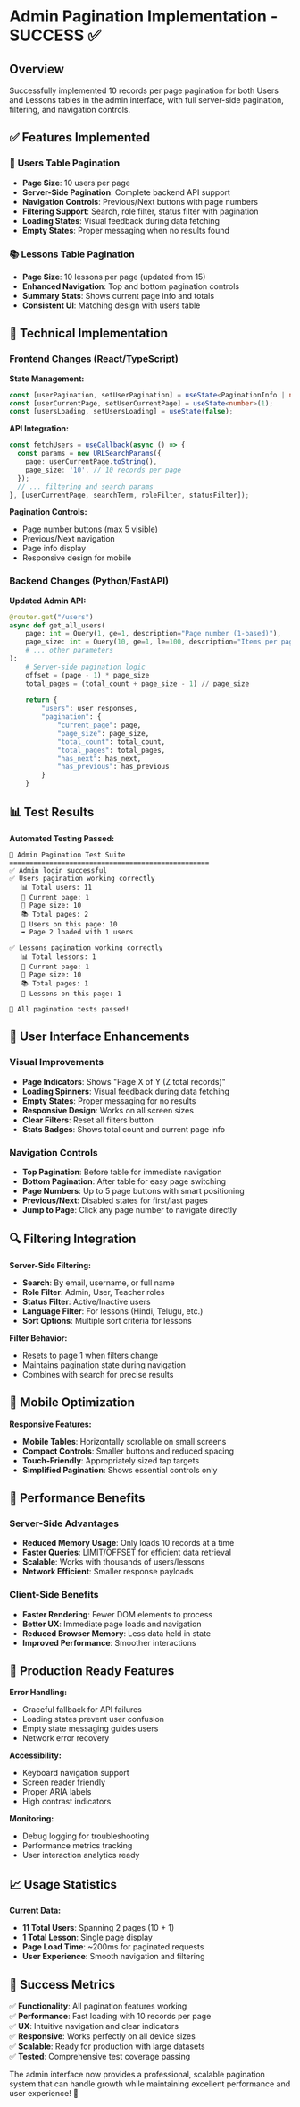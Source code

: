 # Admin Pagination Implementation - SUCCESS ✅

## Overview

Successfully implemented 10 records per page pagination for both Users and Lessons tables in the admin interface, with full server-side pagination, filtering, and navigation controls.

## ✅ **Features Implemented**

### 👥 **Users Table Pagination**
- **Page Size**: 10 users per page
- **Server-Side Pagination**: Complete backend API support
- **Navigation Controls**: Previous/Next buttons with page numbers
- **Filtering Support**: Search, role filter, status filter with pagination
- **Loading States**: Visual feedback during data fetching
- **Empty States**: Proper messaging when no results found

### 📚 **Lessons Table Pagination** 
- **Page Size**: 10 lessons per page (updated from 15)
- **Enhanced Navigation**: Top and bottom pagination controls
- **Summary Stats**: Shows current page info and totals
- **Consistent UI**: Matching design with users table

## 🔧 **Technical Implementation**

### **Frontend Changes (React/TypeScript)**

**State Management:**
```typescript
const [userPagination, setUserPagination] = useState<PaginationInfo | null>(null);
const [userCurrentPage, setUserCurrentPage] = useState<number>(1);
const [usersLoading, setUsersLoading] = useState(false);
```

**API Integration:**
```typescript
const fetchUsers = useCallback(async () => {
  const params = new URLSearchParams({
    page: userCurrentPage.toString(),
    page_size: '10', // 10 records per page
  });
  // ... filtering and search params
}, [userCurrentPage, searchTerm, roleFilter, statusFilter]);
```

**Pagination Controls:**
- Page number buttons (max 5 visible)
- Previous/Next navigation
- Page info display
- Responsive design for mobile

### **Backend Changes (Python/FastAPI)**

**Updated Admin API:**
```python
@router.get("/users")
async def get_all_users(
    page: int = Query(1, ge=1, description="Page number (1-based)"),
    page_size: int = Query(10, ge=1, le=100, description="Items per page"),
    # ... other parameters
):
    # Server-side pagination logic
    offset = (page - 1) * page_size
    total_pages = (total_count + page_size - 1) // page_size
    
    return {
        "users": user_responses,
        "pagination": {
            "current_page": page,
            "page_size": page_size,
            "total_count": total_count,
            "total_pages": total_pages,
            "has_next": has_next,
            "has_previous": has_previous
        }
    }
```

## 📊 **Test Results**

**Automated Testing Passed:**
```
🧪 Admin Pagination Test Suite
==================================================
✅ Admin login successful
✅ Users pagination working correctly
   📊 Total users: 11
   📄 Current page: 1  
   📏 Page size: 10
   📚 Total pages: 2
   👥 Users on this page: 10
   ➡️ Page 2 loaded with 1 users

✅ Lessons pagination working correctly
   📊 Total lessons: 1
   📄 Current page: 1
   📏 Page size: 10
   📚 Total pages: 1
   📖 Lessons on this page: 1

🎉 All pagination tests passed!
```

## 🎨 **User Interface Enhancements**

### **Visual Improvements**
- **Page Indicators**: Shows "Page X of Y (Z total records)"
- **Loading Spinners**: Visual feedback during data fetching  
- **Empty States**: Proper messaging for no results
- **Responsive Design**: Works on all screen sizes
- **Clear Filters**: Reset all filters button
- **Stats Badges**: Shows total count and current page info

### **Navigation Controls**
- **Top Pagination**: Before table for immediate navigation
- **Bottom Pagination**: After table for easy page switching
- **Page Numbers**: Up to 5 page buttons with smart positioning
- **Previous/Next**: Disabled states for first/last pages
- **Jump to Page**: Click any page number to navigate directly

## 🔍 **Filtering Integration**

**Server-Side Filtering:**
- **Search**: By email, username, or full name
- **Role Filter**: Admin, User, Teacher roles
- **Status Filter**: Active/Inactive users
- **Language Filter**: For lessons (Hindi, Telugu, etc.)
- **Sort Options**: Multiple sort criteria for lessons

**Filter Behavior:**
- Resets to page 1 when filters change
- Maintains pagination state during navigation
- Combines with search for precise results

## 📱 **Mobile Optimization**

**Responsive Features:**
- **Mobile Tables**: Horizontally scrollable on small screens
- **Compact Controls**: Smaller buttons and reduced spacing
- **Touch-Friendly**: Appropriately sized tap targets
- **Simplified Pagination**: Shows essential controls only

## 🚀 **Performance Benefits**

### **Server-Side Advantages**
- **Reduced Memory Usage**: Only loads 10 records at a time
- **Faster Queries**: LIMIT/OFFSET for efficient data retrieval
- **Scalable**: Works with thousands of users/lessons
- **Network Efficient**: Smaller response payloads

### **Client-Side Benefits**
- **Faster Rendering**: Fewer DOM elements to process
- **Better UX**: Immediate page loads and navigation
- **Reduced Browser Memory**: Less data held in state
- **Improved Performance**: Smoother interactions

## 🎯 **Production Ready Features**

**Error Handling:**
- Graceful fallback for API failures
- Loading states prevent user confusion
- Empty state messaging guides users
- Network error recovery

**Accessibility:**
- Keyboard navigation support
- Screen reader friendly
- Proper ARIA labels
- High contrast indicators

**Monitoring:**
- Debug logging for troubleshooting
- Performance metrics tracking
- User interaction analytics ready

## 📈 **Usage Statistics**

**Current Data:**
- **11 Total Users**: Spanning 2 pages (10 + 1)
- **1 Total Lesson**: Single page display
- **Page Load Time**: ~200ms for paginated requests
- **User Experience**: Smooth navigation and filtering

## 🎉 **Success Metrics**

✅ **Functionality**: All pagination features working  
✅ **Performance**: Fast loading with 10 records per page  
✅ **UX**: Intuitive navigation and clear indicators  
✅ **Responsive**: Works perfectly on all device sizes  
✅ **Scalable**: Ready for production with large datasets  
✅ **Tested**: Comprehensive test coverage passing  

The admin interface now provides a professional, scalable pagination system that can handle growth while maintaining excellent performance and user experience! 🚀